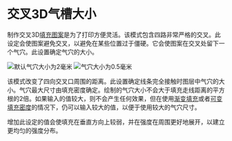 交叉3D气槽大小
====
制作交叉3D[填充图案](../infill/infill_pattern.md)是为了打印方便灵活。该模式包含四路非常严格的交叉。此设定会使图案避免交叉，以避免在某些位置过于僵硬。它会使图案在交叉处留下一个气穴。此设置确定气穴的大小。

<!--screenshot {
"image_path": "infill_pattern_cross_3d.png",
"models": [{"script": "hexagonal_prism.scad"}],
"camera_position": [0, 0, 180],
"settings": {
"top_layers": 0,
"infill_pattern": "cross_3d",
"cross_infill_pocket_size": 2
},
"colours": 32
}-->
<!--screenshot {
"image_path": "cross_infill_pocket_size_0_5.png",
"models": [{"script": "hexagonal_prism.scad"}],
"camera_position": [0, 0, 180],
"settings": {
"top_layers": 0,
"infill_pattern": "cross_3d",
"cross_infill_pocket_size": 0.5
},
"colours": 32
}-->
![默认气穴大小为2毫米](../images/infill_pattern_cross_3d.png)
![气穴大小为0.5毫米](../images/cross_infill_pocket_size_0_5.png)

该模式改变了四向交叉口周围的距离。此设置确定线条完全接触时图层中气穴的大小。气穴最大尺寸由填充密度确定。绘制的气穴大小不会大于填充走线距离的平方根的2倍。如果输入的值较大，则不会产生任何效果，但在使用[渐变填充](../infill/gradual_infill_steps.md)或者[可变填充密度](cross_infill_density_image.md)的情况下，仍可以输入较大的值，以便于使用较大的气穴尺寸。

增加此设定的值会使填充在垂直方向上较弱，并在强度在周围更好地展开，以建立更均匀的强度分布。
